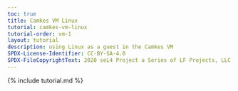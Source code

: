 ```yaml
---
toc: true
title: Camkes VM Linux
tutorial: camkes-vm-linux
tutorial-order: vm-1
layout: tutorial
description: using Linux as a guest in the Camkes VM
SPDX-License-Identifier: CC-BY-SA-4.0
SPDX-FileCopyrightText: 2020 seL4 Project a Series of LF Projects, LLC.
---
```

{% include tutorial.md %}
